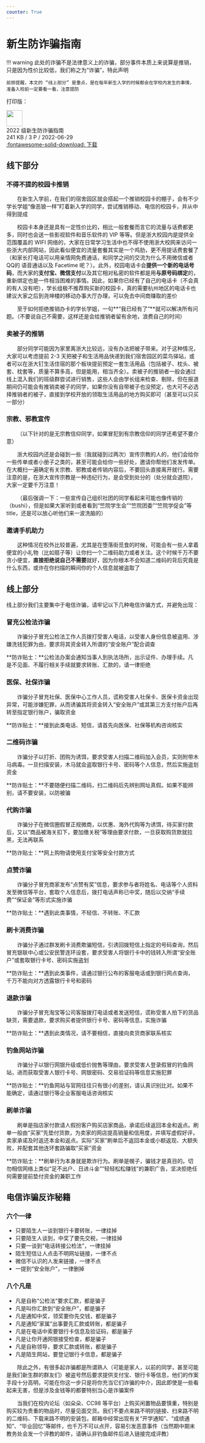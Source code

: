 ```yaml
---
counter: True
---
```


# 新生防诈骗指南

!!! warning
    此处的诈骗不是法律意义上的诈骗，部分事件本质上来说算是推销，只是因为性价比较低，我们称之为“诈骗”，特此声明

    前排提醒，本文的 “线上部分” 是重点，是在每年新生入学的时候都会在学校内发生的事情，准备入校前一定要看一看，注意提防

打印版：

<div class="card file-block" markdown="1">
<div class="file-icon"><img src="https://cdn.tonycrane.cc/turing2022/images/pdf.svg" style="height: 3em;"></div>
<div class="file-body">
<div class="file-title">2022 级新生防诈骗指南</div>
<div class="file-meta">241 KB / 3 P / 2022-06-29</div>
</div>
<a class="down-button" target="_blank" href="https://cdn.tonycrane.cc/turing2022/files/2022%E7%BA%A7%E6%96%B0%E7%94%9F%E9%98%B2%E8%AF%88%E9%AA%97%E6%8C%87%E5%8D%97.pdf" markdown="1">:fontawesome-solid-download: 下载</a>
</div>

## 线下部分
### 不得不提的校园卡推销
&emsp;&emsp;在新生入学前，在我们的宿舍园区就会搭起一个推销校园卡的棚子，会有不少学长学姐“像恶狼一样”盯着新入学的同学，尝试推销移动、电信的校园卡，并从中得到提成

&emsp;&emsp;校园卡本身还是具有一定性价比的，相比一般套餐而言它的流量与话费都更多，同时也会送一些影视软件和音乐软件的 VIP 等等。但是浙大校园内是提供全范围覆盖的 WIFI 网络的，大家在日常学习生活中也不得不使用浙大校网来访问一些浙大内部网站，因此看似便宜的流量套餐其实是一个鸡肋，更不用提话费套餐了（和家长打电话可以用亲情网免费通话，和同学之间的交流为什么不用微信或者 QQ的 语音通话以及 Facetime 呢？）。此外，校园电话卡会**提供一个新的电话号码**，而大家的**支付宝、微信支付**以及其它相对私密的软件都是用**与原号码绑定**的，重新绑定也是一件相当困难的事情。因此，如果你已经有了自己的电话卡（不会真的有人没有吧），学长组极不推荐购买新的校园卡，真的需要杭州地区的电话卡也建议大家之后到尧坤楼的移动办事大厅办理，可以免去中间商赚取的差价

&emsp;&emsp;至于如何拒绝推销办卡的学长学姐，一句**“我已经有了”**就可以解决所有问题。（不要说自己不需要，这样还是会给推销者留有余地，浪费自己的时间）

### 卖被子的推销
&emsp;&emsp;部分同学可能因为家里离浙大比较远，没有办法把被子带来。对于这种情况，大家可以考虑提前 2-3 天把被子和生活用品快递到我们宿舍园区的菜鸟驿站，或者可以在浙大钉生活住宿的那个板块提前预定一套生活用品（包括被子、枕头、被套、枕套等，质量不算多高，但是能用，相当齐全）。卖被子的推销者一般会通过线上混入我们的班级群尝试进行销售，这些人会由学长组来检查、剔除，但在报道期间仍可能会有推销卖被子的同学，如果你没有自带被子也没预定，也大可不必选择推销者的被子，直接到学校开放的领取生活用品的地方购买即可（甚至可以只买一部分）

### 宗教、邪教宣传
&emsp;&emsp;（以下针对的是无宗教信仰同学，如果冒犯到有宗教信仰的同学还希望不要介意）

&emsp;&emsp;浙大校园内还是会碰到一些（我就碰到过两次）宣传宗教的人的，他们会给你一些传单或者小册子之类的，甚至可能会给你一些好处，邀请你帮他们发发传单。在大概扫一遍确定有关宗教、邪教或者传销内容后，不要回头直接离开就行。需要注意的是，在浙大宣传宗教是一种违纪行为，是会受到处分的（处分就会退院），大家一定要千万注意！

&emsp;&emsp;（最后强调一下：一些宣传自己组织社团的同学看起来可能也像传销的（bushi），但是如果大家听到或者看到“竺院学生会”“竺院团委”“竺院学促会”等 title，还是可以放心听他们来一波洗脑的）

### 邀请手机助力
&emsp;&emsp;这种情况在校外比较普遍，尤其是在堕落街觅食的时候，可能会有一些人拿着便宜的小礼物（比如扇子等）让你扫一个二维码助力或者关注。这个时候千万不要贪小便宜，**直接拒绝说自己不需要**就好，因为你根本不会知道二维码的背后究竟是什么东西，或许在你扫描的瞬间你的个人信息就被盗取了

## 线上部分
线上部分我们主要集中于电信诈骗，请牢记以下几种电信诈骗方式，并避免出现：

### 冒充公检法诈骗
&emsp;&emsp;诈骗分子冒充公检法工作人员拨打受害人电话，以受害人身份信息被盗用、涉嫌洗钱犯罪为由，要求将其资金转入所谓的“安全账户”配合调查

**防诈贴士：**公检法办案会通知当事人到执法场所，出示证件、办理手续。凡是不见面、不履行相关手续就要求转账、汇款的，请一律拒绝

### 医保、社保诈骗

&emsp;&emsp;诈骗分子冒充社保、医保中心工作人员，谎称受害人社保卡、医保卡资金出现异常，可能涉嫌犯罪，从而诱骗其将资金转入“安全账户”或其第三方支付账户后再转至指定银行账户，骗取资金

**防诈贴士：**接到此类电话、短信，请首先向医保、社保等机构咨询核实

### 二维码诈骗

&emsp;&emsp;诈骗分子以打折、团购为诱饵，要求受害人扫描二维码加入会员，实则附带木马病毒。一旦扫描安装，木马就会盗取银行卡号、密码等个人信息，然后实施盗划资金

**防诈贴士：**不要随便扫描二维码，扫二维码后先辨别网址真假。如果不能辨别，请不要安装，以防被骗

### 代购诈骗

&emsp;&emsp;诈骗分子在微信圈假冒正规微商，以优惠、海外代购等为诱饵，待买家付款后，又以“商品被海关扣下，要加缴关税”等理由要求付款，一旦获取购货款就拉黑，无法再联系

**防诈贴士：**网上购物请使用支付宝等安全付款方式

### 点赞诈骗

&emsp;&emsp;诈骗分子冒充商家发布“点赞有奖”信息，要求参与者将姓名、电话等个人资料发至微信等平台，套取个人信息后，拨打电话声称已中奖，随后以交纳“手续费”“保证金”等形式实施诈骗

**防诈贴士：**遇到此类事情，不轻信、不转账、不汇款

### 刷卡消费诈骗

&emsp;&emsp;诈骗分子通过群发刷卡消费欺骗短信，引诱回拨短信上指定的号码查询，然后冒充银联中心或公安民警连环设套，要求受害人将银行卡中的钱转入所谓“安全账户”或套取银行卡号、密码实施盗划

**防诈贴士：**遇到此类事件，请通过银行公布的客服电话或到银行网点查询，千万不能向对方透露银行卡号和密码

### 退款诈骗

&emsp;&emsp;诈骗分子冒充淘宝等公司客服拨打电话或者发送短信，谎称受害人拍下的货品缺货，需要退款，要求购买者提供银行卡号、密码等信息，实施诈骗

**防诈贴士：**遇到此类情况，请不要相信，直接向卖货商家联系核实

### 钓鱼网站诈骗

&emsp;&emsp;诈骗分子以银行网银升级或低价抛售等理由，要求受害人登录假冒的钓鱼网站，进而获取受害人银行卡号、网银密码、交易验证码等信息实施犯罪

**防诈贴士：**钓鱼网站与官网往往只有很小的差别，请认真识别比对。如果不能确定，请通过银行等企业客服电话咨询核实

### 刷单诈骗

&emsp;&emsp;刷单是指店家付款请人假扮客户购买店家商品，承诺后续返回本金和返点。刷单一般由“买家”先垫付货款，为卖家的网店提高销量和信用度，并填写虚假好评，卖家承诺及时返还本金和返点。实际“买家”刷单后不返回本金或小额返现、大额失败，并配套其他连环套路骗取“买家”资金

**防诈贴士：**刷单行为本身就是欺诈行为。刷单是幌子，骗钱才是真目的。切勿相信网络上类似“足不出户、日进斗金”“轻轻松松赚钱”的兼职广告，坚决拒绝任何需要提前垫付资金的兼职工作

## 电信诈骗反诈秘籍
### 六个一律
- 只要陌生人一谈到银行卡要转账，一律挂掉
- 只要陌生人谈到，中奖了要先交税，一律挂掉
- 只要一谈到“电话转接公检法”，一律挂掉
- 陌生短信让人点击不明网址链接，一律不点
- 微信不认识的人发来链接，一律不点
- 一提到“安全账户”，一律删掉

### 八个凡是
- 凡是自称“公检法”要求汇款，都是骗子
- 凡是叫你汇款到“安全账户”，都是骗子
- 凡是通知中奖，领奖要你先交钱，都是骗子
- 凡是通知“家属”出事要先汇款或转账，都是骗子
- 凡是在电话中索要银行卡信息及验证码，都是骗子
- 凡是让你开通网银接受检查，都是骗子
- 凡是自称领导，要求汇款或转账，都是骗子
- 凡是陌生网站，要登记银行卡信息，都是骗子

&emsp;&emsp;除此之外，有很多起诈骗都是所谓熟人（可能是家人，以前的同学，甚至可能是我们新生群的群友们）被盗号然后要求提供支付宝、银行卡等信息，他们的作案手段十分高明，可能在你这一步只是将你充当它们诈骗的中介，因此即使是一些看起来无害，但是涉及金钱等的都要特别当心是诈骗案件

&emsp;&emsp;当我们在校内论坛（如朵朵、CC98 等平台）上购买闲置物品要慎重，特别是购买较为贵重的物品时，尽量见面交货。我们不要点来路不明的链接、扫来路不明的二维码、下载来路不明的安装包，邮箱中经常出现有关“开学通知”、“成绩通知”、“毕业回忆”等邮件，也千万不可以点开，容易引发恶意事件（当然期中期末教务处会发一个评教的邮件，请确认非钓鱼邮件后进入链接完成评教）